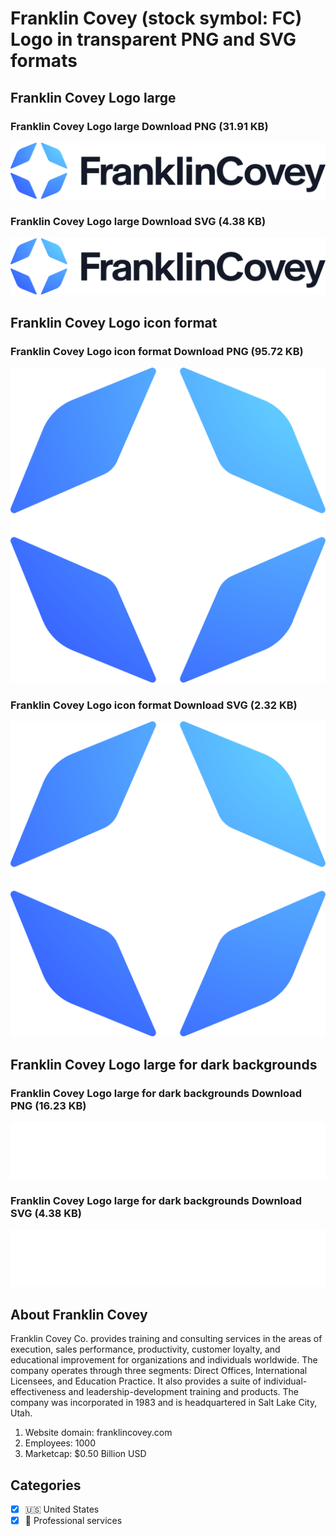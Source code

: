 # Franklin Covey (stock symbol: FC) Logo in transparent PNG and SVG formats

## Franklin Covey Logo large

### Franklin Covey Logo large Download PNG (31.91 KB)

![Franklin Covey Logo large Download PNG (31.91 KB)](/img/orig/FC_BIG-7f877aea.png)

### Franklin Covey Logo large Download SVG (4.38 KB)

![Franklin Covey Logo large Download SVG (4.38 KB)](/img/orig/FC_BIG-4c7bc9db.svg)

## Franklin Covey Logo icon format

### Franklin Covey Logo icon format Download PNG (95.72 KB)

![Franklin Covey Logo icon format Download PNG (95.72 KB)](/img/orig/FC-2c7d8261.png)

### Franklin Covey Logo icon format Download SVG (2.32 KB)

![Franklin Covey Logo icon format Download SVG (2.32 KB)](/img/orig/FC-d8a94733.svg)

## Franklin Covey Logo large for dark backgrounds

### Franklin Covey Logo large for dark backgrounds Download PNG (16.23 KB)

![Franklin Covey Logo large for dark backgrounds Download PNG (16.23 KB)](/img/orig/FC_BIG.D-39c04a60.png)

### Franklin Covey Logo large for dark backgrounds Download SVG (4.38 KB)

![Franklin Covey Logo large for dark backgrounds Download SVG (4.38 KB)](/img/orig/FC_BIG.D-ac5b9cb8.svg)

## About Franklin Covey

Franklin Covey Co. provides training and consulting services in the areas of execution, sales performance, productivity, customer loyalty, and educational improvement for organizations and individuals worldwide. The company operates through three segments: Direct Offices, International Licensees, and Education Practice. It also provides a suite of individual-effectiveness and leadership-development training and products. The company was incorporated in 1983 and is headquartered in Salt Lake City, Utah.

1. Website domain: franklincovey.com
2. Employees: 1000
3. Marketcap: $0.50 Billion USD


## Categories
- [x] 🇺🇸 United States
- [x] 💼 Professional services
